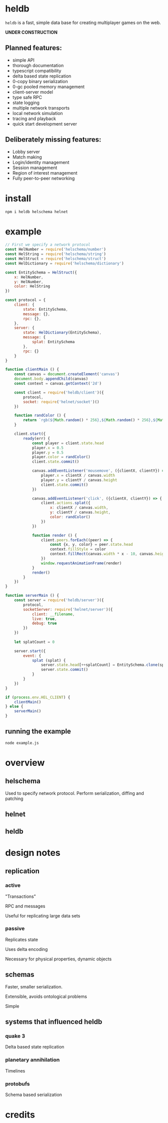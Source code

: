 heldb
=====
`heldb` is a fast, simple data base for creating multiplayer games on the web.

**UNDER CONSTRUCTION**

## Planned features:

* simple API
* thorough documentation
* typescript compatibility
* delta based state replication
* 0-copy binary serialization
* 0-gc pooled memory management
* client-server model
* type safe RPC
* state logging
* multiple network transports
* local network simulation
* tracing and playback
* quick start development server

## Deliberately missing features:

* Lobby server
* Match making
* Login/identity management
* Session management
* Region of interest management
* Fully peer-to-peer networking

# install

```
npm i heldb helschema helnet
```

# example

```javascript
// First we specify a network protocol
const HelNumber = require('helschema/number')
const HelString = require('helschema/string')
const HelStruct = require('helschema/struct')
const HelDictionary = require('helschema/dictionary')

const EntitySchema = HelStruct({
    x: HelNumber,
    y: HelNumber,
    color: HelString
})

const protocol = {
    client: {
        state: EntitySchema,
        message: {},
        rpc: {},
    },
    server: {
        state: HelDictionary(EntitySchema),
        message: { 
            splat: EntitySchema
        },
        rpc: {}
    }
}

function clientMain () {
    const canvas = document.createElement('canvas')
    document.body.appendChild(canvas)
    const context = canvas.getContext('2d')

    const client = require('heldb/client')({
        protocol,
        socket: require('helnet/socket')()
    })

    function randColor () {
        return `rgb(${Math.random() * 256},${Math.random() * 256},${Math.random() * 256})`
    }

    client.start({
        ready(err) {
            const player = client.state.head
            player.x = 0.5
            player.y = 0.5
            player.color = randColor()
            client.state.commit()

            canvas.addEventListener('mousemove', ({clientX, clientY}) => {
                player.x = clientX / canvas.width
                player.y = clientY / canvas.height
                client.state.commit()
            })

            canvas.addEventListener('click', ({clientX, clientY}) => {
                client.actions.splat({
                    x: clientX / canvas.width,
                    y: clientY / canvas.height,
                    color: randColor()
                })
            })

            function render () {
                client.peers.forEach((peer) => {
                    const {x, y, color} = peer.state.head
                    context.fillStyle = color
                    context.fillRect(canvas.width * x - 10, canvas.height * y - 10, 20, 20)
                })
                window.requestAnimationFrame(render)
            }
            render()
        }
    })
}

function serverMain () {
    const server = require('heldb/server')({
        protocol,
        socketServer: require('helnet/server')({
            client: __filename,
            live: true,
            debug: true
        })
    })
    
    let splatCount = 0

    server.start({
        event: {
            splat (splat) {
                server.state.head[++splatCount] = EntitySchema.clone(splat)
                server.state.commit()
            }
        }
    })
}

if (process.env.HEL_CLIENT) {
    clientMain()
} else {
    serverMain()
}
```

## running the example

```
node example.js
```

# overview

## helschema

Used to specify network protocol.  Perform serialization, diffing and patching

## helnet

## heldb


# design notes

## replication

### active

"Transactions"

RPC and messages

Useful for replicating large data sets

### passive

Replicates state

Uses delta encoding

Necessary for physical properties, dynamic objects

## schemas

Faster, smaller serialization.

Extensible, avoids ontological problems

Simple

## systems that influenced heldb

### quake 3
Delta based state replication

### planetary annihilation
Timelines

### protobufs
Schema based serialization

# credits
